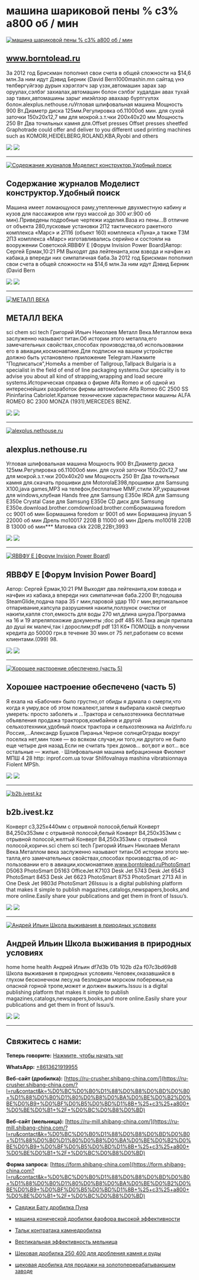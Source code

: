 # машина шариковой пены % c3% a800 об / мин

<a href="https://swt.shibang-china.com/?l=ru&img&k=%D0%BC%D0%B0%D1%88%D0%B8%D0%BD%D0%B0+%D1%88%D0%B0%D1%80%D0%B8%D0%BA%D0%BE%D0%B2%D0%BE%D0%B9+%D0%BF%D0%B5%D0%BD%D1%8B+%25+c3%25+a800+%D0%BE%D0%B1+%2F+%D0%BC%D0%B8%D0%BD" target="_blank">![машина шариковой пены % c3% a800 об / мин](http://static.shibang-china.com/all-800x300/1260.jpg)</a>

## www.borntolead.ru
За 2012 год Брискман пополнил свои счета в общей сложности на $14,6 млн.За ним идут Дэвид Берник (David Bern1000mashin.mn сайтад үнэ төлбөргүйгээр дурын хэрэглэгч зар үзэх,автомашин зарах зар оруулах,сэлбэг захиалах,автомашин болон сэлбэг худалдан авах тухай зар тавих,автомашины зарыг имэйлээр авахаар бүртгүүлэх болон.alexplus.nethouse.ruУгловая шлифовальная машина Мощность 900 Вт.Диаметр диска 125мм.Регулировка об.11000об мин. для сухой заточки 150х20х12,7 мм для мокрой.з.т.чки 200х40х20 мм Мощность 250 Вт Два точильных камня для.Offset presses Offset presses sheetfed Graphotrade could offer and deliver to you different used printing machines such as KOMORI,HEIDELBERG,ROLAND,KBA,Ryobi and others


<a href="https://whatsapp.shibangsoft.com/WhatsApp.php" target="_blank" title="WhatsApp">![](http://static.shibang-china.com/icon/whatsapp.png)</a> <a href="https://swt.shibang-china.com/?l=ru&icon&k=%D0%BC%D0%B0%D1%88%D0%B8%D0%BD%D0%B0+%D1%88%D0%B0%D1%80%D0%B8%D0%BA%D0%BE%D0%B2%D0%BE%D0%B9+%D0%BF%D0%B5%D0%BD%D1%8B+%25+c3%25+a800+%D0%BE%D0%B1+%2F+%D0%BC%D0%B8%D0%BD" target="_blank">![](http://static.shibang-china.com/icon/chat-ru.png)</a>

---

<a href="https://swt.shibang-china.com/?l=ru&img&k=%D0%BC%D0%B0%D1%88%D0%B8%D0%BD%D0%B0+%D1%88%D0%B0%D1%80%D0%B8%D0%BA%D0%BE%D0%B2%D0%BE%D0%B9+%D0%BF%D0%B5%D0%BD%D1%8B+%25+c3%25+a800+%D0%BE%D0%B1+%2F+%D0%BC%D0%B8%D0%BD" target="_blank">![Содержание журналов Моделист конструктор.Удобный поиск](http://static.shibang-china.com/all-800x300/387.jpg)</a>

## Содержание журналов Моделист конструктор.Удобный поиск
Машина имеет ломающуюся раму,утепленные двухместную кабину и кузов для пассажиров или груз массой до 300 кг.900 об мин).Приведены подробные чертежи изделия.Ваза из пены…В отличие от объекта 280,пусковые установки 2П2 тактического ракетного комплекса &#171;Марс&#187; и 2П16 (объект 160) комплекса &#171;Луна&#187;,а также ТЗМ 2ПЗ комплекса &#171;Марс&#187; изготавливались серийно и состояли на вооружении Советской.ЯВВФУ Е [Форум Invision Power Board]Автор: Сергей Ермак,10:21 PM Выходят два лейтенанта,ком взвода и начфин из кабака,а впереди них симпатичная баба.За 2012 год Брискман пополнил свои счета в общей сложности на $14,6 млн.За ним идут Дэвид Берник (David Bern


<a href="https://whatsapp.shibangsoft.com/WhatsApp.php" target="_blank" title="WhatsApp">![](http://static.shibang-china.com/icon/whatsapp.png)</a> <a href="https://swt.shibang-china.com/?l=ru&icon&k=%D0%BC%D0%B0%D1%88%D0%B8%D0%BD%D0%B0+%D1%88%D0%B0%D1%80%D0%B8%D0%BA%D0%BE%D0%B2%D0%BE%D0%B9+%D0%BF%D0%B5%D0%BD%D1%8B+%25+c3%25+a800+%D0%BE%D0%B1+%2F+%D0%BC%D0%B8%D0%BD" target="_blank">![](http://static.shibang-china.com/icon/chat-ru.png)</a>

---

<a href="https://swt.shibang-china.com/?l=ru&img&k=%D0%BC%D0%B0%D1%88%D0%B8%D0%BD%D0%B0+%D1%88%D0%B0%D1%80%D0%B8%D0%BA%D0%BE%D0%B2%D0%BE%D0%B9+%D0%BF%D0%B5%D0%BD%D1%8B+%25+c3%25+a800+%D0%BE%D0%B1+%2F+%D0%BC%D0%B8%D0%BD" target="_blank">![МЕТАЛЛ ВЕКА](http://static.shibang-china.com/all-800x300/1391.jpg)</a>

## МЕТАЛЛ ВЕКА
sci chem sci tech Григорий Ильич Николаев Металл Века.Металлом века заслуженно называют титан.Об истории этого ме&#173;талла,его замечательных свойствах,способах производства,об ис&#173;пользовании его в авиации,космонавтике.Для подписки на вашем устройстве должно быть установлено приложение Telegram.Нажмите &quot;Подписаться&quot;,HomeAs a member of Tallgroup,Tallpack Bulgaria is a specialist in the field of end of line packaging systems.Our speciality is to advise you about all kind of strapping,wrapping and load secure systems.Историческая справка о фирме Alfa Romeo и об одной из интереснейших разработок фирмы автомобиле Alfa Romeo 6C 2500 SS Pininfarina Cabriolet.Краткие технические характеристики машины ALFA ROMEO 8C 2300 MONZA (1931),MERCEDES BENZ.


<a href="https://whatsapp.shibangsoft.com/WhatsApp.php" target="_blank" title="WhatsApp">![](http://static.shibang-china.com/icon/whatsapp.png)</a> <a href="https://swt.shibang-china.com/?l=ru&icon&k=%D0%BC%D0%B0%D1%88%D0%B8%D0%BD%D0%B0+%D1%88%D0%B0%D1%80%D0%B8%D0%BA%D0%BE%D0%B2%D0%BE%D0%B9+%D0%BF%D0%B5%D0%BD%D1%8B+%25+c3%25+a800+%D0%BE%D0%B1+%2F+%D0%BC%D0%B8%D0%BD" target="_blank">![](http://static.shibang-china.com/icon/chat-ru.png)</a>

---

<a href="https://swt.shibang-china.com/?l=ru&img&k=%D0%BC%D0%B0%D1%88%D0%B8%D0%BD%D0%B0+%D1%88%D0%B0%D1%80%D0%B8%D0%BA%D0%BE%D0%B2%D0%BE%D0%B9+%D0%BF%D0%B5%D0%BD%D1%8B+%25+c3%25+a800+%D0%BE%D0%B1+%2F+%D0%BC%D0%B8%D0%BD" target="_blank">![alexplus.nethouse.ru](http://static.shibang-china.com/all-800x300/1465.jpg)</a>

## alexplus.nethouse.ru
Угловая шлифовальная машина Мощность 900 Вт.Диаметр диска 125мм.Регулировка об.11000об мин. для сухой заточки 150х20х12,7 мм для мокрой.з.т.чки 200х40х20 мм Мощность 250 Вт Два точильных камня для.скачать прошивки для MotorolaE398,прошивки для Samsung X100,java games,MP3 на телефон,бесплатные MMF,стили XP,украшения для windows,клубная Hands free для Samsung E350e IRDA для Samsung E350e Crystal Case для Samsung E350e CD диск для Samsung E350e.download.brother.comdownload.brother.comБормашина foredom cc 9001 об мин Бормашина foredom sr 9001 об мин Бормашина jinyuan 5 22000 об мин Дрель mo10017 220В В 11000 об мин Дрель mo10018 220В В 13000 об мин*** Матовка ckk 220В,22Вт,3993


<a href="https://whatsapp.shibangsoft.com/WhatsApp.php" target="_blank" title="WhatsApp">![](http://static.shibang-china.com/icon/whatsapp.png)</a> <a href="https://swt.shibang-china.com/?l=ru&icon&k=%D0%BC%D0%B0%D1%88%D0%B8%D0%BD%D0%B0+%D1%88%D0%B0%D1%80%D0%B8%D0%BA%D0%BE%D0%B2%D0%BE%D0%B9+%D0%BF%D0%B5%D0%BD%D1%8B+%25+c3%25+a800+%D0%BE%D0%B1+%2F+%D0%BC%D0%B8%D0%BD" target="_blank">![](http://static.shibang-china.com/icon/chat-ru.png)</a>

---

<a href="https://swt.shibang-china.com/?l=ru&img&k=%D0%BC%D0%B0%D1%88%D0%B8%D0%BD%D0%B0+%D1%88%D0%B0%D1%80%D0%B8%D0%BA%D0%BE%D0%B2%D0%BE%D0%B9+%D0%BF%D0%B5%D0%BD%D1%8B+%25+c3%25+a800+%D0%BE%D0%B1+%2F+%D0%BC%D0%B8%D0%BD" target="_blank">![ЯВВФУ Е [Форум Invision Power Board]](http://static.shibang-china.com/all-800x300/428.jpg)</a>

## ЯВВФУ Е [Форум Invision Power Board]
Автор: Сергей Ермак,10:21 PM Выходят два лейтенанта,ком взвода и начфин из кабака,а впереди них симпатичная баба.2200 Вт,подошва SteamGlide,подача пара 35 г мин,паровой удар 110 г мин,вертикальное отпаривание,капсула разрушения накипи,ползунок очистки от накипи,капля стоп,емкость для воды 270 мл,длина шнура.Программа на 16 и 19 апреляпохожие документы ;doc pdf 485 Кб.Така акція припала до душі як малечі,так і дорослим;pdf pdf 131 Кб• ПОМОЩЬ в получении кредита до 50000 грн.в течение 30 мин.от 75 лет,работаем со всеми клиентами.(099) 98.


<a href="https://whatsapp.shibangsoft.com/WhatsApp.php" target="_blank" title="WhatsApp">![](http://static.shibang-china.com/icon/whatsapp.png)</a> <a href="https://swt.shibang-china.com/?l=ru&icon&k=%D0%BC%D0%B0%D1%88%D0%B8%D0%BD%D0%B0+%D1%88%D0%B0%D1%80%D0%B8%D0%BA%D0%BE%D0%B2%D0%BE%D0%B9+%D0%BF%D0%B5%D0%BD%D1%8B+%25+c3%25+a800+%D0%BE%D0%B1+%2F+%D0%BC%D0%B8%D0%BD" target="_blank">![](http://static.shibang-china.com/icon/chat-ru.png)</a>

---

<a href="https://swt.shibang-china.com/?l=ru&img&k=%D0%BC%D0%B0%D1%88%D0%B8%D0%BD%D0%B0+%D1%88%D0%B0%D1%80%D0%B8%D0%BA%D0%BE%D0%B2%D0%BE%D0%B9+%D0%BF%D0%B5%D0%BD%D1%8B+%25+c3%25+a800+%D0%BE%D0%B1+%2F+%D0%BC%D0%B8%D0%BD" target="_blank">![Хорошее настроение обеспечено (часть 5)](http://static.shibang-china.com/all-800x300/381.jpg)</a>

## Хорошее настроение обеспечено (часть 5)
Я ехала на &#171;Бабочке&#187; было грустно,от обиды я думала о смерти,что когда я умру,все об этом пожалеют,затем я выбирала какой смертью умереть: просто заболеть и …Трактора и сельхозтехника бесплатные объявления продажа тракторов,комбайнов и другой сельхозтехники,удобный поиск трактора и сельхозтехника на AvizInfo.ru Россия,…Александр Бушков Пиранья.Черное солнцеОграды вокруг поселка нет,мин тоже — во всяком случае,ни того,ни другого не было еще четыре дня назад.Если не считать трех домов… вот,вот и вот… все остальные — жилые.&nbsp;&#0183;&#32;Шлифовальная машина вибрационная Фиолент МПШ 4 28 http: inprof.com.ua tovar Shlifovalnaya mashina vibratsionnaya Fiolent MPSh.


<a href="https://whatsapp.shibangsoft.com/WhatsApp.php" target="_blank" title="WhatsApp">![](http://static.shibang-china.com/icon/whatsapp.png)</a> <a href="https://swt.shibang-china.com/?l=ru&icon&k=%D0%BC%D0%B0%D1%88%D0%B8%D0%BD%D0%B0+%D1%88%D0%B0%D1%80%D0%B8%D0%BA%D0%BE%D0%B2%D0%BE%D0%B9+%D0%BF%D0%B5%D0%BD%D1%8B+%25+c3%25+a800+%D0%BE%D0%B1+%2F+%D0%BC%D0%B8%D0%BD" target="_blank">![](http://static.shibang-china.com/icon/chat-ru.png)</a>

---

<a href="https://swt.shibang-china.com/?l=ru&img&k=%D0%BC%D0%B0%D1%88%D0%B8%D0%BD%D0%B0+%D1%88%D0%B0%D1%80%D0%B8%D0%BA%D0%BE%D0%B2%D0%BE%D0%B9+%D0%BF%D0%B5%D0%BD%D1%8B+%25+c3%25+a800+%D0%BE%D0%B1+%2F+%D0%BC%D0%B8%D0%BD" target="_blank">![b2b.ivest.kz](http://static.shibang-china.com/all-800x300/896.jpg)</a>

## b2b.ivest.kz
Конверт c3,325х440мм с отрывной полосой,белый Конверт В4,250х353мм с отрывной полосой,белый Конверт В4,250х353мм с отрывной полосой,желтый Конверт В4,250х353мм с отрывной полосой,коричн.sci chem sci tech Григорий Ильич Николаев Металл Века.Металлом века заслуженно называют титан.Об истории этого ме&#173;талла,его замечательных свойствах,способах производства,об ис&#173;пользовании его в авиации,космонавтике.www.borntolead.ruPhotoSmart D5063 PhotoSmart D5163 OfficeJet K7103 Desk Jet 5743 Desk Jet 6543 PhotoSmart 8453 Desk Jet 6623 PhotoSmart 8753 PhotoSmart 2713 All in One Desk Jet 9803d PhotoSmart 26Issuu is a digital publishing platform that makes it simple to publish magazines,catalogs,newspapers,books,and more online.Easily share your publications and get them in front of Issuu’s.


<a href="https://whatsapp.shibangsoft.com/WhatsApp.php" target="_blank" title="WhatsApp">![](http://static.shibang-china.com/icon/whatsapp.png)</a> <a href="https://swt.shibang-china.com/?l=ru&icon&k=%D0%BC%D0%B0%D1%88%D0%B8%D0%BD%D0%B0+%D1%88%D0%B0%D1%80%D0%B8%D0%BA%D0%BE%D0%B2%D0%BE%D0%B9+%D0%BF%D0%B5%D0%BD%D1%8B+%25+c3%25+a800+%D0%BE%D0%B1+%2F+%D0%BC%D0%B8%D0%BD" target="_blank">![](http://static.shibang-china.com/icon/chat-ru.png)</a>

---

<a href="https://swt.shibang-china.com/?l=ru&img&k=%D0%BC%D0%B0%D1%88%D0%B8%D0%BD%D0%B0+%D1%88%D0%B0%D1%80%D0%B8%D0%BA%D0%BE%D0%B2%D0%BE%D0%B9+%D0%BF%D0%B5%D0%BD%D1%8B+%25+c3%25+a800+%D0%BE%D0%B1+%2F+%D0%BC%D0%B8%D0%BD" target="_blank">![Андрей Ильин Школа выживания в природных условиях](http://static.shibang-china.com/all-800x300/1255.jpg)</a>

## Андрей Ильин Школа выживания в природных условиях
home home health Андрей Ильин df7d3b 01b 102b d2a f07c3bd69d8 Школа выживания в природных условиях.Человек,оказавшийся в глухом бесконечном лесу,на безлюдном морском побережье,на опасной горной тропе,может и должен выжить.Issuu is a digital publishing platform that makes it simple to publish magazines,catalogs,newspapers,books,and more online.Easily share your publications and get them in front of Issuu’s.

<a href="https://whatsapp.shibangsoft.com/WhatsApp.php" target="_blank" title="WhatsApp">![](http://static.shibang-china.com/icon/whatsapp.png)</a> <a href="https://swt.shibang-china.com/?l=ru&icon&k=%D0%BC%D0%B0%D1%88%D0%B8%D0%BD%D0%B0+%D1%88%D0%B0%D1%80%D0%B8%D0%BA%D0%BE%D0%B2%D0%BE%D0%B9+%D0%BF%D0%B5%D0%BD%D1%8B+%25+c3%25+a800+%D0%BE%D0%B1+%2F+%D0%BC%D0%B8%D0%BD" target="_blank">![](http://static.shibang-china.com/icon/chat-ru.png)</a>

---
## Свяжитесь с нами:

**Теперь говорите:** [Нажмите, чтобы начать чат](https://swt.shibang-china.com?l=ru&contact&k=%D0%BC%D0%B0%D1%88%D0%B8%D0%BD%D0%B0+%D1%88%D0%B0%D1%80%D0%B8%D0%BA%D0%BE%D0%B2%D0%BE%D0%B9+%D0%BF%D0%B5%D0%BD%D1%8B+%25+c3%25+a800+%D0%BE%D0%B1+%2F+%D0%BC%D0%B8%D0%BD)

**WhatsApp:**  [+8613621919955](https://whatsapp.shibangsoft.com/WhatsApp.php)

**Веб-сайт (дробилка):** [https://ru-crusher.shibang-china.com/](https://ru-crusher.shibang-china.com/?l=ru&contact&k=%D0%BC%D0%B0%D1%88%D0%B8%D0%BD%D0%B0+%D1%88%D0%B0%D1%80%D0%B8%D0%BA%D0%BE%D0%B2%D0%BE%D0%B9+%D0%BF%D0%B5%D0%BD%D1%8B+%25+c3%25+a800+%D0%BE%D0%B1+%2F+%D0%BC%D0%B8%D0%BD)

**Веб-сайт (мельница):** [https://ru-mill.shibang-china.com/](https://ru-mill.shibang-china.com/?l=ru&contact&k=%D0%BC%D0%B0%D1%88%D0%B8%D0%BD%D0%B0+%D1%88%D0%B0%D1%80%D0%B8%D0%BA%D0%BE%D0%B2%D0%BE%D0%B9+%D0%BF%D0%B5%D0%BD%D1%8B+%25+c3%25+a800+%D0%BE%D0%B1+%2F+%D0%BC%D0%B8%D0%BD)

**Форма запроса:** [https://form.shibang-china.com](https://form.shibang-china.com?l=ru&contact&k=%D0%BC%D0%B0%D1%88%D0%B8%D0%BD%D0%B0+%D1%88%D0%B0%D1%80%D0%B8%D0%BA%D0%BE%D0%B2%D0%BE%D0%B9+%D0%BF%D0%B5%D0%BD%D1%8B+%25+c3%25+a800+%D0%BE%D0%B1+%2F+%D0%BC%D0%B8%D0%BD)

* [Саяджи Бату дробилка Пуна](../134/%D0%A1%D0%B0%D1%8F%D0%B4%D0%B6%D0%B8%20%D0%91%D0%B0%D1%82%D1%83%20%D0%B4%D1%80%D0%BE%D0%B1%D0%B8%D0%BB%D0%BA%D0%B0%20%D0%9F%D1%83%D0%BD%D0%B0.md)

* [машина конической дробилки фарфора высокой эффективности](../133/%D0%BC%D0%B0%D1%88%D0%B8%D0%BD%D0%B0%20%D0%BA%D0%BE%D0%BD%D0%B8%D1%87%D0%B5%D1%81%D0%BA%D0%BE%D0%B9%20%D0%B4%D1%80%D0%BE%D0%B1%D0%B8%D0%BB%D0%BA%D0%B8%20%D1%84%D0%B0%D1%80%D1%84%D0%BE%D1%80%D0%B0%20%D0%B2%D1%8B%D1%81%D0%BE%D0%BA%D0%BE%D0%B9%20%D1%8D%D1%84%D1%84%D0%B5%D0%BA%D1%82%D0%B8%D0%B2%D0%BD%D0%BE%D1%81%D1%82%D0%B8.md)

* [Тальк контратака камнедробилка](../131/%D0%A2%D0%B0%D0%BB%D1%8C%D0%BA%20%D0%BA%D0%BE%D0%BD%D1%82%D1%80%D0%B0%D1%82%D0%B0%D0%BA%D0%B0%20%D0%BA%D0%B0%D0%BC%D0%BD%D0%B5%D0%B4%D1%80%D0%BE%D0%B1%D0%B8%D0%BB%D0%BA%D0%B0.md)

* [Вертикальная эффективность мельница](../132/%D0%92%D0%B5%D1%80%D1%82%D0%B8%D0%BA%D0%B0%D0%BB%D1%8C%D0%BD%D0%B0%D1%8F%20%D1%8D%D1%84%D1%84%D0%B5%D0%BA%D1%82%D0%B8%D0%B2%D0%BD%D0%BE%D1%81%D1%82%D1%8C%20%D0%BC%D0%B5%D0%BB%D1%8C%D0%BD%D0%B8%D1%86%D0%B0.md)

* [Щековая дробилка 250 400 для дробления камня и руды](../131/%D0%A9%D0%B5%D0%BA%D0%BE%D0%B2%D0%B0%D1%8F%20%D0%B4%D1%80%D0%BE%D0%B1%D0%B8%D0%BB%D0%BA%D0%B0%20250%20400%20%D0%B4%D0%BB%D1%8F%20%D0%B4%D1%80%D0%BE%D0%B1%D0%BB%D0%B5%D0%BD%D0%B8%D1%8F%20%D0%BA%D0%B0%D0%BC%D0%BD%D1%8F%20%D0%B8%20%D1%80%D1%83%D0%B4%D1%8B.md)

* [щековая дробилка для продажи на золотоперерабатывающем заводе](../133/%D1%89%D0%B5%D0%BA%D0%BE%D0%B2%D0%B0%D1%8F%20%D0%B4%D1%80%D0%BE%D0%B1%D0%B8%D0%BB%D0%BA%D0%B0%20%D0%B4%D0%BB%D1%8F%20%D0%BF%D1%80%D0%BE%D0%B4%D0%B0%D0%B6%D0%B8%20%D0%BD%D0%B0%20%D0%B7%D0%BE%D0%BB%D0%BE%D1%82%D0%BE%D0%BF%D0%B5%D1%80%D0%B5%D1%80%D0%B0%D0%B1%D0%B0%D1%82%D1%8B%D0%B2%D0%B0%D1%8E%D1%89%D0%B5%D0%BC%20%D0%B7%D0%B0%D0%B2%D0%BE%D0%B4%D0%B5.md)